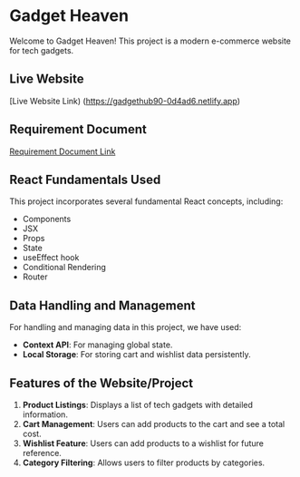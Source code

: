 # Gadget Heaven

Welcome to Gadget Heaven! This project is a modern e-commerce website for tech gadgets.

## Live Website

[Live Website Link) (https://gadgethub90-0d4ad6.netlify.app)

## Requirement Document

[Requirement Document Link](c:\Projects\Github-Resources\B10-A8-gadget-heaven\Batch-10_Assignment-08.pdf)

## React Fundamentals Used

This project incorporates several fundamental React concepts, including:
- Components
- JSX
- Props
- State
- useEffect hook
- Conditional Rendering
- Router

## Data Handling and Management

For handling and managing data in this project, we have used:
- **Context API**: For managing global state.
- **Local Storage**: For storing cart and wishlist data persistently.

## Features of the Website/Project

1. **Product Listings**: Displays a list of tech gadgets with detailed information.
2. **Cart Management**: Users can add products to the cart and see a total cost.
3. **Wishlist Feature**: Users can add products to a wishlist for future reference.
4. **Category Filtering**: Allows users to filter products by categories.

